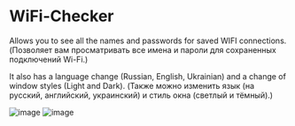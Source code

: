 # WiFi-Checker
Allows you to see all the names and passwords for saved WIFI connections.
(Позволяет вам просматривать все имена и пароли для сохраненных подключений Wi-Fi.)

It also has a language change (Russian, English, Ukrainian) and a change of window styles (Light and Dark).
(Также можно изменить язык (на русский, английский, украинский) и стиль окна (светлый и тёмный).)

![image](https://github.com/user-attachments/assets/758b0235-69e1-44b2-9721-c68466e27eba)
![image](https://github.com/user-attachments/assets/0bffcd12-3eba-4d5d-bec4-9ea566ccab78)

